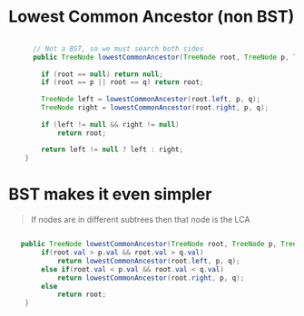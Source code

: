 
# Lowest Common Ancestor (non BST)

```java

      // Not a BST, so we must search both sides
      public TreeNode lowestCommonAncestor(TreeNode root, TreeNode p, TreeNode q) {
        
        if (root == null) return null;
        if (root == p || root == q) return root;
    
        TreeNode left = lowestCommonAncestor(root.left, p, q);
        TreeNode right = lowestCommonAncestor(root.right, p, q);
        
        if (left != null && right != null) 
            return root;
          
        return left != null ? left : right;
    }
```


# BST makes it even simpler

> If nodes are in different subtrees then that node is the LCA


```java

   public TreeNode lowestCommonAncestor(TreeNode root, TreeNode p, TreeNode q) {
        if(root.val > p.val && root.val > q.val)
            return lowestCommonAncestor(root.left, p, q);
        else if(root.val < p.val && root.val < q.val)
            return lowestCommonAncestor(root.right, p, q);
        else
            return root;
    }
```